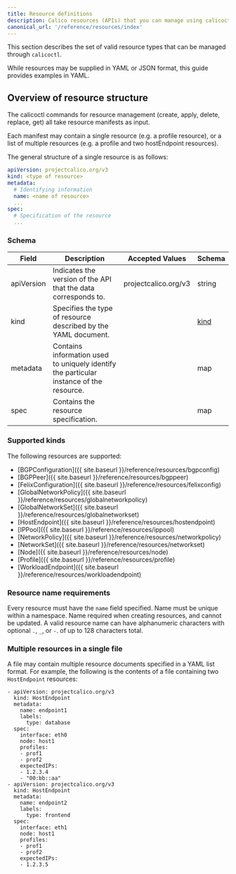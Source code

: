 ```yaml
---
title: Resource definitions
description: Calico resources (APIs) that you can manage using calicoctl.
canonical_url: '/reference/resources/index'
---
```


This section describes the set of valid resource types that can be managed
through `calicoctl`.  

While resources may be supplied in YAML or JSON format, this guide provides examples in YAML.

## Overview of resource structure

The calicoctl commands for resource management (create, apply, delete, replace, get)
all take resource manifests as input.  

Each manifest may contain a single resource
(e.g. a profile resource), or a list of multiple resources (e.g. a profile and two
hostEndpoint resources).

The general structure of a single resource is as follows:

```yaml
apiVersion: projectcalico.org/v3
kind: <type of resource>
metadata:
  # Identifying information
  name: <name of resource>
  ...
spec:
  # Specification of the resource
  ...
```

### Schema

| Field    | Description           | Accepted Values              | Schema |
|----------|-----------------------|------------------------------|--------|
| apiVersion     | Indicates the version of the API that the data corresponds to. | projectcalico.org/v3 | string |
| kind     | Specifies the type of resource described by the YAML document. |  | [kind](#supported-kinds) |
| metadata | Contains information used to uniquely identify the particular instance of the resource. | | map |
| spec     | Contains the resource specification. | | map |

### Supported kinds

The following resources are supported:

- [BGPConfiguration]({{ site.baseurl }}/reference/resources/bgpconfig)
- [BGPPeer]({{ site.baseurl }}/reference/resources/bgppeer)
- [FelixConfiguration]({{ site.baseurl }}/reference/resources/felixconfig)
- [GlobalNetworkPolicy]({{ site.baseurl }}/reference/resources/globalnetworkpolicy)
- [GlobalNetworkSet]({{ site.baseurl }}/reference/resources/globalnetworkset)
- [HostEndpoint]({{ site.baseurl }}/reference/resources/hostendpoint)
- [IPPool]({{ site.baseurl }}/reference/resources/ippool)
- [NetworkPolicy]({{ site.baseurl }}/reference/resources/networkpolicy)
- [NetworkSet]({{ site.baseurl }}/reference/resources/networkset)
- [Node]({{ site.baseurl }}/reference/resources/node)
- [Profile]({{ site.baseurl }}/reference/resources/profile)
- [WorkloadEndpoint]({{ site.baseurl }}/reference/resources/workloadendpoint)

### Resource name requirements

Every resource must have the `name` field specified. Name must be unique within a namespace.
Name required when creating resources, and cannot be updated.
A valid resource name can have alphanumeric characters with optional `.`, `_`, or `-`. of up to 128 characters total.

### Multiple resources in a single file

A file may contain multiple resource documents specified in a YAML list format. For example, the following is the contents of a file containing two `HostEndpoint` resources:

```
- apiVersion: projectcalico.org/v3
  kind: HostEndpoint
  metadata:
    name: endpoint1
    labels:
      type: database
  spec:
    interface: eth0
    node: host1
    profiles:
    - prof1
    - prof2
    expectedIPs:
    - 1.2.3.4
    - "00:bb::aa"
- apiVersion: projectcalico.org/v3
  kind: HostEndpoint
  metadata:
    name: endpoint2
    labels:
      type: frontend
  spec:
    interface: eth1
    node: host1
    profiles:
    - prof1
    - prof2
    expectedIPs:
    - 1.2.3.5
```

